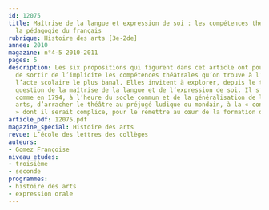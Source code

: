 ```yaml
---
id: 12075
title: Maîtrise de la langue et expression de soi : les compétences théâtrales dans
  la pédagogie du français 
rubrique: Histoire des arts [3e-2de]
annee: 2010
magazine: n°4-5 2010-2011
pages: 5
description: Les six propositions qui figurent dans cet article ont pour objectif
  de sortir de l’implicite les compétences théâtrales qu’on trouve à l’œuvre dans
  l’acte scolaire le plus banal. Elles invitent à explorer, depuis le théâtre, la
  question de la maîtrise de la langue et de l’expression de soi. Il s’agit, en 2011
  comme en 1794, à l’heure du socle commun et de la généralisation de l’histoire des
  arts, d’arracher le théâtre au préjugé ludique ou mondain, à la « connivence culturelle
  » dont il serait complice, pour le remettre au cœur de la formation de l’homme.
article_pdf: 12075.pdf
magazine_special: Histoire des arts
revue: L’école des lettres des collèges
auteurs:
- Gomez Françoise
niveau_etudes:
- troisième
- seconde
programmes:
- histoire des arts
- expression orale
---
```

